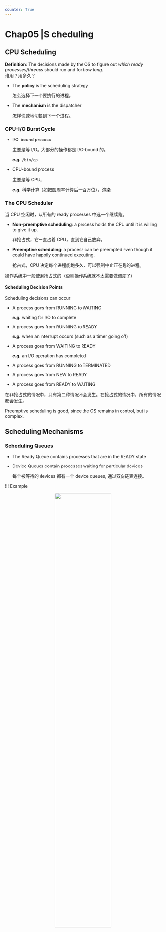 ```yaml
---
counter: True  
---
```


# Chap05 |S cheduling

## CPU Scheduling

**Definition**: The decisions made by the OS to figure out *which ready processes/threads* should run and for *how long*.  
谁用？用多久？

* The **policy** is the scheduling strategy

    怎么选择下一个要执行的进程。

* The **mechanism** is the dispatcher

    怎样快速地切换到下一个进程。

### CPU-I/O Burst Cycle

* I/O-bound process
    
    主要是等 I/O。大部分的操作都是 I/O-bound 的。  

    ***e.g.*** `/bin/cp`

* CPU-bound process

    主要是等 CPU。  

    ***e.g.*** 科学计算（如把圆周率计算后一百万位），渲染

### The CPU Scheduler

当 CPU 空闲时，从所有的 ready processes 中选一个继续跑。

* **Non-preemptive scheduling**: a process holds the CPU until it is willing to give it up.  

    非抢占式，它一直占着 CPU，直到它自己放弃。

* **Preemptive scheduling**: a process can be preempted even though it could have happily continued executing.

    抢占式，CPU 决定每个进程能跑多久，可以强制中止正在跑的进程。

操作系统中一般使用抢占式的（否则操作系统就不太需要做调度了）

#### Scheduling Decision Points

Scheduling decisions can occur

* A process goes from RUNNING to WAITING

    ***e.g.*** waiting for I/O to complete

* A process goes from RUNNING to READY

    ***e.g.*** when an interrupt occurs (such as a timer going off)

* A process goes from WAITING to READY

    ***e.g.*** an I/O operation has completed

* A process goes from RUNNING to TERMINATED
* A process goes from NEW to READY
* A process goes from READY to WAITING

在非抢占式的情况中，只有第二种情况不会发生。在抢占式的情况中，所有的情况都会发生。

Preemptive scheduling is good, since the OS remains in control, but is complex. 

## Scheduling Mechanisms

### Scheduling Queues

* The Ready Queue contains processes that are in the READY state
* Device Queues contain processes waiting for particular devices

    每个被等待的 devices 都有一个 device queues, 通过双向链表连接。

!!! Example
    <div align = center><img src="https://cdn.hobbitqia.cc/20231101214011.png" width=60%></div>

    比如这里，我们将进程 2 运行，就将它从 ready queue 里拿出来。随后如果他要读硬盘，我们就把 PCB2 挂载到 disk unit 0 的 device queue 上。

!!! Example
    <div align = center><img src="https://cdn.hobbitqia.cc/20231101214207.png" width=60%></div>

    parent call fork 之后，子进程进入 ready queue。如果父进程使用了 `wait`，他就会被放到子进程的 waiting queue 里（实际上每个被等待的对象都有一个 waiting queue）。当子进程拿到 CPU 时，它结束之后，操作系统会把父进程唤醒，随后父进程进入 ready queue。

    当 CPU 再次被父进程拿到时，它会回收子进程这个 zombie。


### Dispatcher

**Dispatcher** module gives control of the CPU to the process selected by the scheduler. 

* switching to kernel mode

    `kernel_entry`, 用户态的信息存在 `pt_regs` 中。

* switching context

    上下文存在 PCB 中。

* switching to user mode
* jumping to the proper location in the user program to restart that program

**Dispatch latency** – time it takes for the dispatcher to stop one process and start another to run.  
这是 pure overhead，因为 CPU 没有做实际的工作。

<div align = center><img src="https://cdn.hobbitqia.cc/20231031151656.png" width=60%></div>

## Scheduling Algorithms

Scheduling Objectives

* Maximize CPU Utilization
* Maximize Throughput
* Minimize Turnaround Time

    周转时间，指进程从创建到完成的时间。

* Minimize Waiting Time
* Minimize Response Time

    响应时间，指进程从创建到第一次响应被接受的时间。

我们很难说一个算法怎样才是好的（上述的目标实际上互相之间是有矛盾的）。

One thing is certain: the algorithms cannot be overly complicated so that they can be fast.  
即算法不要过于复杂。

用下面的指标来衡量算法的好坏：

* **CPU utilization** – keep the CPU as busy as possible
* **Throughput** – # of processes that complete their execution per time unit
* **Turnaround time** – amount of time to execute a particular process
* **Waiting time** – amount of time a process has been waiting in the ready queue
* **Response time** – amount of time it takes from when a request was submitted until the first response is produced, not output (for time sharing environment)

### First-Come, First-Served Scheduling (FCFS)

<!-- 每年都考 -->
* Waiting time = start time – arrival time
* Turnaround time = finish time – arrival time

!!! Example
    <div align = center><img src="https://cdn.hobbitqia.cc/20231101220504.png" width=50%></div>
    <div align = center><img src="https://cdn.hobbitqia.cc/20231101220520.png" width=50%></div>
    <div align = center><img src="https://cdn.hobbitqia.cc/20231101220612.png" width=50%></div>

**Convoy effect** - short process behind long process  
慢车在快车后面，所有车都在后面等着。

### Shortest-Job-First (SJF) Scheduling

Use these lengths to schedule the process with the shortest time.  

!!! Example
    注意分为抢占式和非抢占式的！
    <div align = center><img src="https://cdn.hobbitqia.cc/20231101220732.png" width=50%></div>
    <div align = center><img src="https://cdn.hobbitqia.cc/20231101221302.png" width=50%></div>

    有多段的执行，等待时间我们要计算这个进程在执行结束前，有多少时间没有被执行，即 25-10=15。

SJF is provably optimal for *average wait time*

但我们执行一个任务之前，我们如何知道一个任务需要多长时间？（burst durations）

#### Predicting CPU burst durations

根据之前的时间，预测一个进程的下一次执行时间：$\tau_{n+1}=\alpha t_n + (1-\alpha)\tau_n$
<div align = center><img src="https://cdn.hobbitqia.cc/20231101221844.png" width=60%></div>

### Round-Robin Scheduling

RR Scheduling is preemptive and designed for time-sharing. 

给进程一个固定时间片，用完了就跑到 ready queue 末尾排队。

Ready Queue is a FIFO. Whenever a process changes its state to READY it is placed at the end of the FIFO.

Scheduling:

* Pick the first process from the ready queue
* Set a timer to interrupt the process after 1 quantum
* Dispatch the process

!!! Example
    <div align = center><img src="https://cdn.hobbitqia.cc/20231101222152.png" width=50%></div>

* No **starvation**, so better response time  

    在 SJF 中，如果不停的有时间短的进程进来，那么长进程就可能永远无法执行，称为 starvation。

* The wait time is bounded.
* Trade-off
    * Short quantum: great response/interactivity but high overhead
    * Long quantum: poor response/interactivity, but low overhead

### Priority Scheduling

优先级高的先被调度，优先级低的后被调度。（No convention: low number can mean low or high priority）

* Priorities can be internal.

    ***e.g.*** in SJF it’s the predicted burst time, the number of open files. 

* Priorities can be external.

    ***e.g.*** set by users to specify relative importance of jobs. 

!!! Example
    <div align = center><img src="https://cdn.hobbitqia.cc/20231101222644.png" width=50%></div>

!!! Example 
    <div align = center><img src="https://cdn.hobbitqia.cc/20231101223957.png" width=50%></div>

为了实现优先级调度，我们可以使用优先队列来代替队列。

存在问题：优先级低的进程可能永远无法执行，即 starvation。

A solution: **Priority aging**

* Increase the priority of a process as it ages

### Multilevel Feedback Queues

* use one ready queue per class of processes.
* Scheduling within queues
    * Each queue has its own scheduling policy

一个队列里用一种调度方法，不同的队列里可以用不同调度方法。

<div align = center><img src="https://cdn.hobbitqia.cc/20231101230140.png" width=50%></div>

Processes can move among the queues.

!!! Example
    有三层队列，第一、二层是 Round-Robin。来了一个进程先放到第一个队列里准备执行，如果没执行完就放到第二个队列里，如果还没执行完就放到第三个队列里 FCFS。
    <div align = center><img src="https://cdn.hobbitqia.cc/20231104144139.png" width=50%></div>

    如果最开始在 Q0 就执行完了，很可能是 I/O bound 的进程，我们把它的优先级设的很高；否则可能是 CPU-bound 我们就降低它的优先级。

Rationale: *non-CPU-intensive jobs* should really get the CPU quickly on the rare occasions they need them, because they could be interactive processes (this is all guesswork, of course).  
非 CPU-intensive 的进程应该尽快得到 CPU，因为它们可能是交互式进程。

可以做的比较通用。  
The Multilevel Feedback Queues scheme is very general because highly *configurable*

* Number of queues
* Scheduling algorithm for each queue
* Scheduling algorithm across queues
* Method used to promote/demote a proces

## Thread Scheduling

* **process-contention scope (PCS)**  

    每个进程分到时间片一样，然后进程内部再对线程进行调度。

* **system-contention scope (SCS)**

    所有线程进行调度。

现在主流 CPU 都是以线程为粒度进行调度的。

## Multiple-Processor Scheduling

Multi-processor may be any one of the following architectures:

* Multi-core CPUs
* Multi-threaded cores

### Multithreaded Multicore System

* All threads may be in a common ready queue (a)
* Each processor may have its own private queue of threads (b)  

    现在大部分是这种架构。
    <div align = center><img src="https://cdn.hobbitqia.cc/20231104145031.png" width=50%></div>

CPU 中计算单元很快，但是内存访问是很慢的，需要 stall。为了利用这段 stall 的时间，我们就多用一个 thread，在这个 thread stall 时执行另一个 thread。（hyperthreading）
<div align = center><img src="https://cdn.hobbitqia.cc/20231104145224.png" width=50%></div>

Chip-multithreading (CMT) assigns each core multiple hardware threads. (Intel refers to this as **hyperthreading**.)
<div align = center><img src="https://cdn.hobbitqia.cc/20231104145324.png" width=50%></div>

hyperthreading 属于硬件线程，由硬件来调度，不同于 OS 里的 thread。

### Multiple-Processor Scheduling 

#### Load Balancing

* **Load balancing** attempts to keep workload evenly distributed
* **Push migration** – periodic task checks load on each processor, and if found pushes task from overloaded CPU to other CPUs.

    core 上工作太多，要推给其他的 core。

* **Pull migration** – idle processors pulls waiting task from busy processor.

    core 上工作太少，就从其他的 core 上拉一些任务过来。

#### Processor Affinity

有的进程我们想要在一个 core 上跑。

* **Soft affinity** – the operating system attempts to keep a thread running on the same processor, but *no guarantees*.
* **Hard affinity** – allows a process to specify a set of processors it may run on.

### Linux Scheduling

* Nice command 
    * 数越小，优先级越高
    * `ps -e -o uid,pid,ppid,pri,ni,cmd`

!!! Example "Linux Scheduling: 0.11"
    Round-Robin + priority.  
    第一个红框 $O(N)$ 找 `counter` 最大的进程，如果 `counter` 不为 0 就执行，否则说明所有的进程都已经跑完自己的时间片了，重新赋值时间片，按照优先级赋值。（当时数越大，说明优先级越高，后来相反了）
    <div align = center><img src="https://cdn.hobbitqia.cc/20231104150551.png" width=60%></div>

每次找进程都要 $O(N)$，后来改为了 $O(1)$ 的算法（Linux 2.6）

The kernel keeps two arrays of round-robin queues

* One for *active* tasks: one Round Robin queue per priority level
* One for *expired* tasks: one Round Robin queue per priority level

每个优先级都对应一个数组，每个数组里有一个 Round Robin 队列。
<div align = center><img src="https://cdn.hobbitqia.cc/20231104151546.png" width=50%></div>

``` C
struct prio_array {
    int nr_active; // total num of tasks
    unsigned long bitmap[5]; // priority bitmap
    struct list_head queue[MAX_PRIO]; // the queues
}
```

The bitmap contains one bit for each priority level.  
`bitmap` 存哪个优先级里还有元素，最开始所有位都是 0，如果有优先级里有进程，就把对应的位设为 1。找优先级最高的就是从左往右遍历，找到第一个 1 的位。x86 上正好有一个指令 `bsfl`（bit scan forward - from right to left）可以直接找到对应的位，然后再从对应的 `task_list` 取出一个进程。
``` C
prio_array.head_queue[bsfl(bitmap)].task_struct
```

一个任务执行完它的时间片后，就从 active array 移到 expired array。当 active array 为空时，就把 expired array 和 active array 交换。

问题在于：优先级数量受限制；而且 policy 和 mechanism 紧密绑定，难以维护，所以后来没有继续使用。

**CFS: Completely Fair Scheduler**

* Developed by the developer of $O(1)$, with ideas from others
* Main idea: keep track of how fairly the CPU has been allocated to tasks, and “fix” the unfairness
* For each task, the kernel keeps track of its **virtual time**
    * The sum of the time intervals during which the task was given the CPU since the task started
    * Could be much smaller than the time since the task started
* Goal of the scheduler: give the CPU to the task with the smallest virtual time. **i.e.**, to the task that’s the least "happy"

## Takeaway

!!! Summary "Takeaway"
    * There are many options for CPU scheduling
    * Modern OSes use preemptive scheduling
    * Some type of multilevel feedback priority queues is what most OSes do right now
    * A common concern is to ensure interactivity
    * I/O bound processes often are interactive, and thus should have high priority
    * Having “quick” short-term scheduling is paramoun